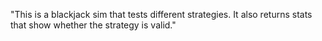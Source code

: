 "This is a blackjack sim that tests different strategies. It also returns stats that show whether the strategy is valid." 
